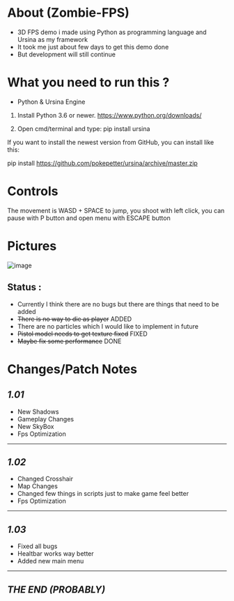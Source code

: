 # About (Zombie-FPS)
* 3D FPS demo i made using Python as programming language and Ursina as my framework
* It took me just about few days to get this demo done 
* But development will still continue

# What you need to run this ?
* Python & Ursina Engine

1) Install Python 3.6 or newer. https://www.python.org/downloads/

2) Open cmd/terminal and type:
pip install ursina

If you want to install the newest version from GitHub, you can install like this:

pip install https://github.com/pokepetter/ursina/archive/master.zip

# Controls 

The movement is WASD + SPACE to jump, you shoot with left click, you can pause with P button and open menu with ESCAPE button

# Pictures
![image](https://user-images.githubusercontent.com/79867246/186737259-8968556f-cf34-4a4d-b92d-65c2040a6d96.png)

## Status : 
* Currently I think there are no bugs but there are things that need to be added 
* ~~There is no way to die as player~~ ADDED
* There are no particles which I would like to implement in future
* ~~Pistol model needs to get texture fixed~~ FIXED
* ~~Maybe fix some performance~~ DONE

# Changes/Patch Notes
## ***1.01***
* New Shadows 
* Gameplay Changes 
* New SkyBox
* Fps Optimization
***
## ***1.02***
* Changed Crosshair
* Map Changes
* Changed few things in scripts just to make game feel better
* Fps Optimization
***
## ***1.03***
* Fixed all bugs
* Healtbar works way better
* Added new main menu
***
## ***THE END (PROBABLY)***

